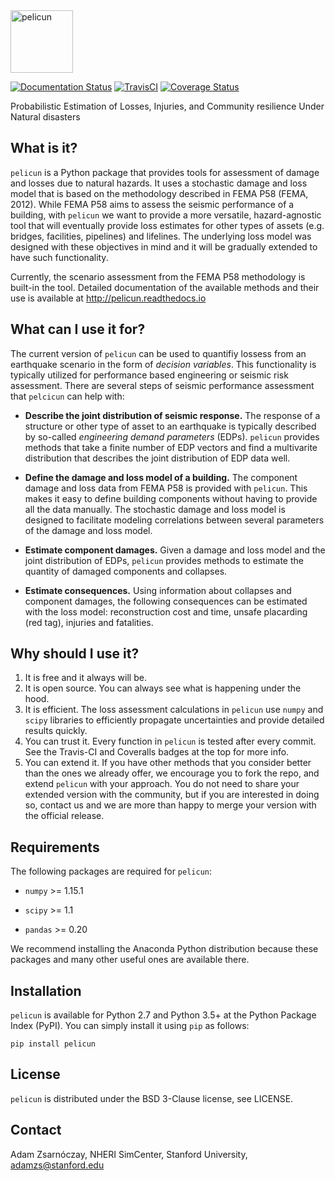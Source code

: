 <img src="https://raw.githubusercontent.com/NHERI-SimCenter/pelicun/master/docs/figures/logo.PNG" alt="pelicun" height="100"/>

[![Documentation Status](https://readthedocs.org/projects/pelicun/badge/?version=latest)](http://pelicun.readthedocs.io/en/latest/?badge=latest)
[![TravisCI](https://travis-ci.org/NHERI-SimCenter/pelicun.svg?branch=master)](https://travis-ci.org/NHERI-SimCenter/pelicun)
[![Coverage Status](https://coveralls.io/repos/github/NHERI-SimCenter/pelicun/badge.svg?branch=master)](https://coveralls.io/github/NHERI-SimCenter/pelicun?branch=master)

Probabilistic Estimation of Losses, Injuries, and Community resilience Under Natural disasters

## What is it?

`pelicun` is a Python package that provides tools for assessment of damage and losses due to natural hazards. It uses a stochastic damage and loss model that is based on the methodology described in FEMA P58 (FEMA, 2012). While FEMA P58 aims to assess the seismic performance of a building, with `pelicun` we want to provide a more versatile, hazard-agnostic tool that will eventually provide loss estimates for other types of assets (e.g. bridges, facilities, pipelines) and lifelines. The underlying loss model was designed with these objectives in mind and it will be gradually extended to have such functionality.

Currently, the scenario assessment from the FEMA P58 methodology is built-in the tool. Detailed documentation of the available methods and their use is available at http://pelicun.readthedocs.io

## What can I use it for?

The current version of `pelicun` can be used to quantifiy lossess from an earthquake scenario in the form of *decision variables*. This functionality is typically utilized for performance based engineering or seismic risk assessment. There are several steps of seismic performance assessment that `pelcicun` can help with:

- **Describe the joint distribution of seismic response.** The response of a structure or other type of asset to an earthquake is typically described by so-called *engineering demand parameters* (EDPs). `pelicun` provides methods that take a finite number of EDP vectors and find a multivarite distribution that describes the joint distribution of EDP data well.

- **Define the damage and loss model of a building.** The component damage and loss data from FEMA P58 is provided with `pelicun`. This makes it easy to define building components without having to provide all the data manually. The stochastic damage and loss model is designed to facilitate modeling correlations between several parameters of the damage and loss model.

- **Estimate component damages.** Given a damage and loss model and the joint distribution of EDPs, `pelicun` provides methods to estimate the quantity of damaged components and collapses.

- **Estimate consequences.** Using information about collapses and component damages, the following consequences can be estimated with the loss model: reconstruction cost and time, unsafe placarding (red tag), injuries and fatalities. 

## Why should I use it?

1. It is free and it always will be. 
2. It is open source. You can always see what is happening under the hood.
3. It is efficient. The loss assessment calculations in `pelicun` use `numpy` and `scipy` libraries to efficiently propagate uncertainties and provide detailed results quickly.
4. You can trust it. Every function in `pelicun` is tested after every commit. See the Travis-CI and Coveralls badges at the top for more info. 
5. You can extend it. If you have other methods that you consider better than the ones we already offer, we encourage you to fork the repo, and extend `pelicun` with your approach. You do not need to share your extended version with the community, but if you are interested in doing so, contact us and we are more than happy to merge your version with the official release.

## Requirements

The following packages are required for `pelicun`:

- `numpy` >= 1.15.1

- `scipy` >= 1.1

- `pandas` >= 0.20

We recommend installing the Anaconda Python distribution because these packages and many other useful ones are available there.

## Installation

`pelicun` is available for Python 2.7 and Python 3.5+ at the Python Package Index (PyPI). You can simply install it using `pip` as follows:

```
pip install pelicun
```

## License

`pelicun` is distributed under the BSD 3-Clause license, see LICENSE.

## Contact

Adam Zsarnóczay, NHERI SimCenter, Stanford University, adamzs@stanford.edu